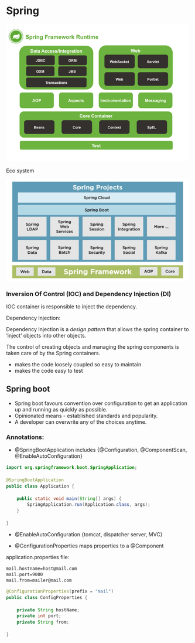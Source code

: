 # Spring


<img src="https://github.com/Filipe1986/spring/blob/main/images/spring-framework.png" width="500">

Eco system

<img src="https://github.com/Filipe1986/spring/blob/main/images/Spring%20Ecosystem.png" width="500">


### Inversion Of Control (IOC) and Dependency Injection (DI)
IOC container is responsible to inject the dependency. 

Dependency Injection:

Dependency Injection is a *design pattern* that allows the spring container to ‘inject’ objects into other objects.

The control of creating objects and managing the spring components is taken care of by the Spring containers.


* makes the code loosely coupled so easy to maintain
* makes the code easy to test

## Spring boot
- Spring boot favours convention over configuration to get an application up and running as quickly as possible.
- Opinionated means - established standards and popularity.
- A developer can overwrite any of the choices anytime.


### Annotations:
* @SpringBootApplication includes 
    {@Configuration, @ComponentScan, @EnableAutoConfiguration}

``` Java
import org.springframework.boot.SpringApplication;

@SpringBootApplication
public class Application {

    public static void main(String[] args) {
        SpringApplication.run(Application.class, args);
    }

}
```
* @EnableAutoConfiguration 
    {tomcat, dispatcher server, MVC}

* @ConfigurationProperties maps properties to a @Component


application.properties file:

```
mail.hostname=host@mail.com
mail.port=9000
mail.from=mailer@mail.com
```

``` Java
@ConfigurationProperties(prefix = "mail") 
public class ConfigProperties { 

    private String hostName; 
    private int port; 
    private String from; 

}
```